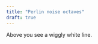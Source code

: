 ```yaml
---
title: "Perlin noise octaves"
draft: true
---
```


<div><canvas id="perlin" height="400" width="1200" style="height: 200px; width: 600px;"></canvas></div>

<script>
  function samplePerlin(slopeAt, x) {
    const lo = Math.floor(x);
    const hi = lo+1;
    const dist = x-lo;
    loSlope = slopeAt[lo];
    hiSlope = slopeAt[hi];
    loPos = loSlope * dist;
    hiPos = -hiSlope * (1-dist);
    const u = dist * dist * (3.0 - 2.0 * dist);  // cubic curve
    const ret = (loPos*(1-u)) + (hiPos*u);  // interpolate
    return ret;
  }

  const canvasEl = document.getElementById("perlin");
  const gl = canvasEl.getContext("webgl");

  const vbo = gl.createBuffer();
  gl.bindBuffer(gl.ARRAY_BUFFER, vbo);

  function createShader(ty, src) {
    const s = gl.createShader(ty);
    gl.shaderSource(s, src);
    gl.compileShader(s);
    if (!gl.getShaderParameter(s, gl.COMPILE_STATUS)) throw gl.getShaderInfoLog(s);
    return s;
  }

  const vs = createShader(gl.VERTEX_SHADER, 'attribute vec2 coord; void main(void) { gl_Position = vec4((coord.x/5.0)-1.0, coord.y, 0.0, 1.0); }');
  const fs = createShader(gl.FRAGMENT_SHADER, 'precision mediump float; uniform vec4 color; void main(void) { gl_FragColor = color; }');

  const prog = gl.createProgram();
  gl.attachShader(prog, vs);
  gl.attachShader(prog, fs);
  gl.linkProgram(prog);
  if (!gl.getProgramParameter(prog, gl.LINK_STATUS)) {
    console.error(gl.getProgramInfoLog(prog));
  }
  gl.useProgram(prog);

  const coordLoc = gl.getAttribLocation(prog, "coord");
  gl.vertexAttribPointer(coordLoc, 2, gl.FLOAT, false, 0, 0);

  const colorLoc = gl.getUniformLocation(prog, "color");

  gl.enableVertexAttribArray(coordLoc);

  gl.clearColor(0,0,0,1);
  gl.clear(gl.COLOR_BUFFER_BIT);

  const multiPerlinCoords = {};
  for (let i = 0; i < 10; i+=0.01) {
    multiPerlinCoords[i] = 0;
  }

  gl.uniform4fv(colorLoc, [0.3, 0.3, 0.3, 1.0]);

  for (let octave = 1; octave < 6; octave++) {
    const slopeAt = [];
    const numInts = Math.pow(2, octave) + 2; // +1 due to floating point disgrace
    for (let i = 0; i <= numInts; i++) {
      slopeAt[i] = (Math.random()*2)-1;
    }

    const coords = [];
    for (let i = 0; i < 10; i+=0.01) {
      const height = samplePerlin(slopeAt, i/octave) / octave;
      coords.push(i);
      coords.push(height);
      multiPerlinCoords[i] += height;
    }
    const coordsArray = new Float32Array(coords);
    gl.bufferData(gl.ARRAY_BUFFER, coordsArray, gl.STATIC_DRAW);
    gl.drawArrays(gl.LINE_STRIP, 0, coords.length/2);
  }

  console.log(multiPerlinCoords);

  gl.uniform4fv(colorLoc, [1.0, 1.0, 1.0, 1.0]);
  const multiPerlinCoordsList = [];
  for (k in multiPerlinCoords) {
    multiPerlinCoordsList.push(k);
    multiPerlinCoordsList.push(multiPerlinCoords[k]);
  }
  const multiPerlinCoordsArray = new Float32Array(multiPerlinCoordsList);
  gl.bufferData(gl.ARRAY_BUFFER, multiPerlinCoordsArray, gl.STATIC_DRAW);
  gl.drawArrays(gl.LINE_STRIP, 0, multiPerlinCoordsList.length/2);
</script>

Above you see a wiggly white line.
